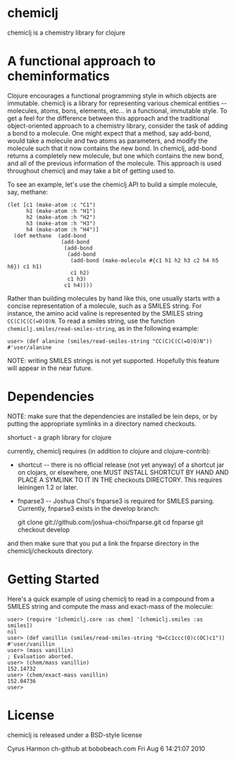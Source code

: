 
# chemiclj

chemiclj is a chemistry library for clojure

# A functional approach to cheminformatics

Clojure encourages a functional programming style in which objects are
immutable. chemiclj is a library for representing various chemical
entities -- molecules, atoms, bons, elements, etc... in a functional,
immutable style. To get a feel for the difference between this
approach and the traditional object-oriented approach to a chemistry
library, consider the task of adding a bond to a molecule. One might
expect that a method, say add-bond, would take a molecule and two
atoms as parameters, and modify the molecule such that it now contains
the new bond. In chemiclj, add-bond returns a completely new molecule,
but one which contains the new bond, and all of the previous
information of the molecule. This approach is used throughout chemiclj
and may take a bit of getting used to.

To see an example, let's use the chemiclj API to build a simple molecule, say, methane:

    (let [c1 (make-atom :c "C1")
          h1 (make-atom :h "H1")
          h2 (make-atom :h "H2")
          h3 (make-atom :h "H3")
          h4 (make-atom :h "H4")]
      (def methane  (add-bond
                     (add-bond
                      (add-bond
                       (add-bond
                        (add-bond (make-molecule #{c1 h1 h2 h3 c2 h4 h5 h6}) c1 h1)
                        c1 h2)
                       c1 h3)
                      c1 h4))))

Rather than building molecules by hand like this, one usually starts
with a concise representation of a molecule, such as a SMILES
string. For instance, the amino acid valine is represented by the
SMILES string `CC(C)C(C(=O)O)N`. To read a smiles string, use the
function `chemiclj.smiles/read-smiles-string`, as in the following
example:

    user> (def alanine (smiles/read-smiles-string "CC(C)C(C(=O)O)N"))
    #'user/alanine

NOTE: writing SMILES strings is not yet supported. Hopefully this
feature will appear in the near future.

# Dependencies

NOTE: make sure that the dependencies are installed be lein deps, or by
putting the appropriate symlinks in a directory named checkouts.

 shortuct - a graph library for clojure

currently, chemiclj requires (in addition to clojure and clojure-contrib):

* shortcut -- there is no official release (not yet anyway) of a
shortcut jar on clojars, or elsewhere, one MUST INSTALL SHORTCUT BY
HAND AND PLACE A SYMLINK TO IT IN THE checkouts DIRECTORY. This
requires leiningen 1.2 or later.

* fnparse3 -- Joshua Choi's fnparse3 is required for SMILES
parsing. Currently, fnparse3 exists in the develop branch:

    git clone git://github.com/joshua-choi/fnparse.git
    cd fnparse
    git checkout develop

and then make sure that you put a link the fnparse directory in the
chemiclj/checkouts directory.

# Getting Started

Here's a quick example of using chemiclj to read in a compound from a
SMILES string and compute the mass and exact-mass of the molecule:

    user> (require '[chemiclj.core :as chem] '[chemiclj.smiles :as smiles])
    nil
    user> (def vanillin (smiles/read-smiles-string "O=Cc1ccc(O)c(OC)c1"))
    #'user/vanillin
    user> (mass vanillin)
    ; Evaluation aborted.
    user> (chem/mass vanillin)
    152.14732
    user> (chem/exact-mass vanillin)
    152.04736
    user> 

# License

chemiclj is released under a BSD-style license

Cyrus Harmon
ch-github at bobobeach.com
Fri Aug  6 14:21:07 2010

